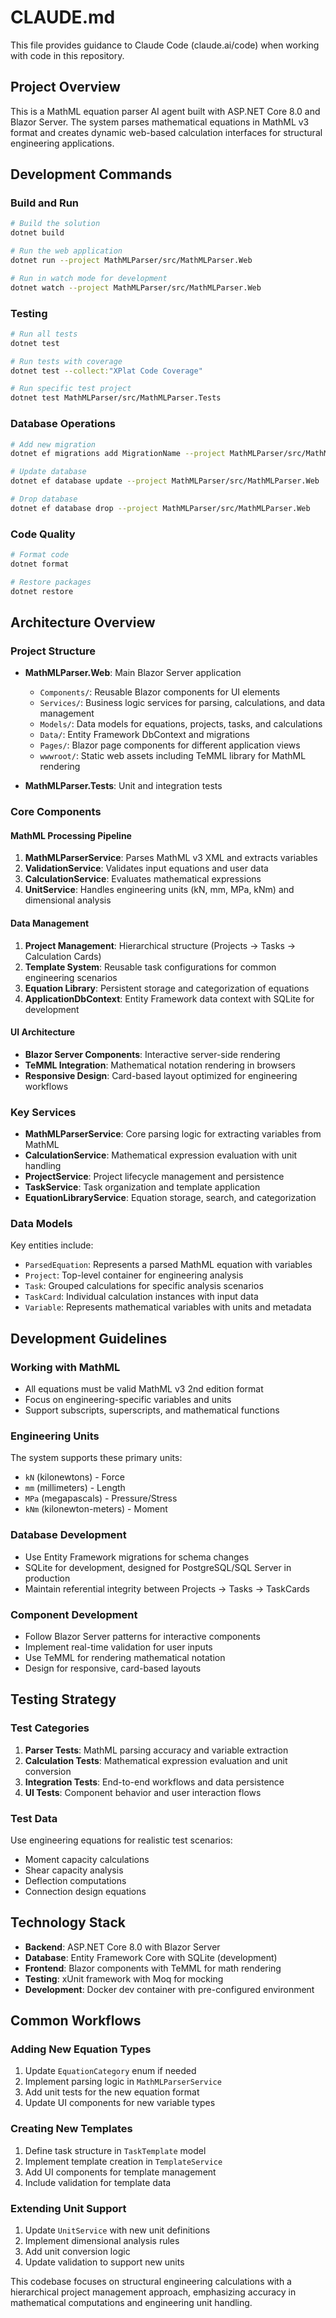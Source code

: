 # CLAUDE.md

This file provides guidance to Claude Code (claude.ai/code) when working with code in this repository.

## Project Overview

This is a MathML equation parser AI agent built with ASP.NET Core 8.0 and Blazor Server. The system parses mathematical equations in MathML v3 format and creates dynamic web-based calculation interfaces for structural engineering applications.

## Development Commands

### Build and Run
```bash
# Build the solution
dotnet build

# Run the web application
dotnet run --project MathMLParser/src/MathMLParser.Web

# Run in watch mode for development
dotnet watch --project MathMLParser/src/MathMLParser.Web
```

### Testing
```bash
# Run all tests
dotnet test

# Run tests with coverage
dotnet test --collect:"XPlat Code Coverage"

# Run specific test project
dotnet test MathMLParser/src/MathMLParser.Tests
```

### Database Operations
```bash
# Add new migration
dotnet ef migrations add MigrationName --project MathMLParser/src/MathMLParser.Web

# Update database
dotnet ef database update --project MathMLParser/src/MathMLParser.Web

# Drop database
dotnet ef database drop --project MathMLParser/src/MathMLParser.Web
```

### Code Quality
```bash
# Format code
dotnet format

# Restore packages
dotnet restore
```

## Architecture Overview

### Project Structure
- **MathMLParser.Web**: Main Blazor Server application
  - `Components/`: Reusable Blazor components for UI elements
  - `Services/`: Business logic services for parsing, calculations, and data management
  - `Models/`: Data models for equations, projects, tasks, and calculations
  - `Data/`: Entity Framework DbContext and migrations
  - `Pages/`: Blazor page components for different application views
  - `wwwroot/`: Static web assets including TeMML library for MathML rendering

- **MathMLParser.Tests**: Unit and integration tests

### Core Components

#### MathML Processing Pipeline
1. **MathMLParserService**: Parses MathML v3 XML and extracts variables
2. **ValidationService**: Validates input equations and user data
3. **CalculationService**: Evaluates mathematical expressions
4. **UnitService**: Handles engineering units (kN, mm, MPa, kNm) and dimensional analysis

#### Data Management
1. **Project Management**: Hierarchical structure (Projects → Tasks → Calculation Cards)
2. **Template System**: Reusable task configurations for common engineering scenarios
3. **Equation Library**: Persistent storage and categorization of equations
4. **ApplicationDbContext**: Entity Framework data context with SQLite for development

#### UI Architecture
- **Blazor Server Components**: Interactive server-side rendering
- **TeMML Integration**: Mathematical notation rendering in browsers
- **Responsive Design**: Card-based layout optimized for engineering workflows

### Key Services

- **MathMLParserService**: Core parsing logic for extracting variables from MathML
- **CalculationService**: Mathematical expression evaluation with unit handling
- **ProjectService**: Project lifecycle management and persistence
- **TaskService**: Task organization and template application
- **EquationLibraryService**: Equation storage, search, and categorization

### Data Models

Key entities include:
- `ParsedEquation`: Represents a parsed MathML equation with variables
- `Project`: Top-level container for engineering analysis
- `Task`: Grouped calculations for specific analysis scenarios
- `TaskCard`: Individual calculation instances with input data
- `Variable`: Represents mathematical variables with units and metadata

## Development Guidelines

### Working with MathML
- All equations must be valid MathML v3 2nd edition format
- Focus on engineering-specific variables and units
- Support subscripts, superscripts, and mathematical functions

### Engineering Units
The system supports these primary units:
- `kN` (kilonewtons) - Force
- `mm` (millimeters) - Length  
- `MPa` (megapascals) - Pressure/Stress
- `kNm` (kilonewton-meters) - Moment

### Database Development
- Use Entity Framework migrations for schema changes
- SQLite for development, designed for PostgreSQL/SQL Server in production
- Maintain referential integrity between Projects → Tasks → TaskCards

### Component Development
- Follow Blazor Server patterns for interactive components
- Implement real-time validation for user inputs
- Use TeMML for rendering mathematical notation
- Design for responsive, card-based layouts

## Testing Strategy

### Test Categories
1. **Parser Tests**: MathML parsing accuracy and variable extraction
2. **Calculation Tests**: Mathematical expression evaluation and unit conversion
3. **Integration Tests**: End-to-end workflows and data persistence
4. **UI Tests**: Component behavior and user interaction flows

### Test Data
Use engineering equations for realistic test scenarios:
- Moment capacity calculations
- Shear capacity analysis
- Deflection computations
- Connection design equations

## Technology Stack

- **Backend**: ASP.NET Core 8.0 with Blazor Server
- **Database**: Entity Framework Core with SQLite (development)
- **Frontend**: Blazor components with TeMML for math rendering
- **Testing**: xUnit framework with Moq for mocking
- **Development**: Docker dev container with pre-configured environment

## Common Workflows

### Adding New Equation Types
1. Update `EquationCategory` enum if needed
2. Implement parsing logic in `MathMLParserService`
3. Add unit tests for the new equation format
4. Update UI components for new variable types

### Creating New Templates
1. Define task structure in `TaskTemplate` model
2. Implement template creation in `TemplateService`
3. Add UI components for template management
4. Include validation for template data

### Extending Unit Support
1. Update `UnitService` with new unit definitions
2. Implement dimensional analysis rules
3. Add unit conversion logic
4. Update validation to support new units

This codebase focuses on structural engineering calculations with a hierarchical project management approach, emphasizing accuracy in mathematical computations and engineering unit handling.
